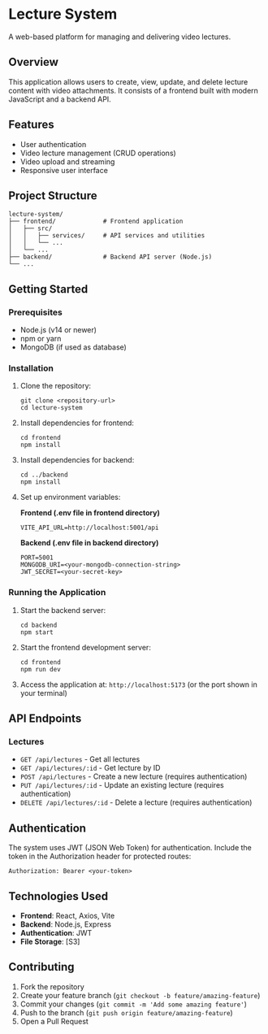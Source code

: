 # Lecture System

A web-based platform for managing and delivering video lectures.

## Overview

This application allows users to create, view, update, and delete lecture content with video attachments. It consists of a frontend built with modern JavaScript and a backend API.

## Features

- User authentication
- Video lecture management (CRUD operations)
- Video upload and streaming
- Responsive user interface

## Project Structure

```
lecture-system/
├── frontend/             # Frontend application
│   ├── src/
│   │   ├── services/     # API services and utilities
│   │   └── ...
│   └── ...
├── backend/              # Backend API server (Node.js)
└── ...
```

## Getting Started

### Prerequisites

- Node.js (v14 or newer)
- npm or yarn
- MongoDB (if used as database)

### Installation

1. Clone the repository:

   ```
   git clone <repository-url>
   cd lecture-system
   ```

2. Install dependencies for frontend:

   ```
   cd frontend
   npm install
   ```

3. Install dependencies for backend:

   ```
   cd ../backend
   npm install
   ```

4. Set up environment variables:

   **Frontend (.env file in frontend directory)**

   ```
   VITE_API_URL=http://localhost:5001/api
   ```

   **Backend (.env file in backend directory)**

   ```
   PORT=5001
   MONGODB_URI=<your-mongodb-connection-string>
   JWT_SECRET=<your-secret-key>
   ```

### Running the Application

1. Start the backend server:

   ```
   cd backend
   npm start
   ```

2. Start the frontend development server:

   ```
   cd frontend
   npm run dev
   ```

3. Access the application at: `http://localhost:5173` (or the port shown in your terminal)

## API Endpoints

### Lectures

- `GET /api/lectures` - Get all lectures
- `GET /api/lectures/:id` - Get lecture by ID
- `POST /api/lectures` - Create a new lecture (requires authentication)
- `PUT /api/lectures/:id` - Update an existing lecture (requires authentication)
- `DELETE /api/lectures/:id` - Delete a lecture (requires authentication)

## Authentication

The system uses JWT (JSON Web Token) for authentication. Include the token in the Authorization header for protected routes:

```
Authorization: Bearer <your-token>
```

## Technologies Used

- **Frontend**: React, Axios, Vite
- **Backend**: Node.js, Express
- **Authentication**: JWT
- **File Storage**: [S3]

## Contributing

1. Fork the repository
2. Create your feature branch (`git checkout -b feature/amazing-feature`)
3. Commit your changes (`git commit -m 'Add some amazing feature'`)
4. Push to the branch (`git push origin feature/amazing-feature`)
5. Open a Pull Request
